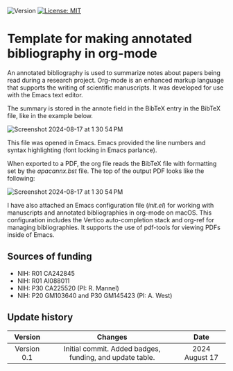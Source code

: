 ![Version](https://img.shields.io/static/v1?label=doe-emofat&message=0.1&color=brightcolor)
[![License: MIT](https://img.shields.io/badge/License-MIT-blue.svg)](https://opensource.org/licenses/MIT)


# Template for making annotated bibliography in org-mode

An annotated bibliography is used to summarize notes about papers being read during a research project.
Org-mode is an enhanced markup language that supports the writing of scientific manuscripts.
It was developed for use with the Emacs text editor.

The summary is stored in the annote field in the BibTeX entry in the BibTeX file, like in the example below.

![Screenshot 2024-08-17 at 1 30 54 PM](https://github.com/user-attachments/assets/719987b5-5324-48bf-97f4-d8ec172d8c6a)

This file was opened in Emacs.
Emacs provided the line numbers and syntax highlighting (font locking in Emacs parlance).

When exported to a PDF, the org file reads the BibTeX file with formatting set by the *apacannx.bst* file. 
The top of the output PDF looks like the following:


![Screenshot 2024-08-17 at 1 30 54 PM](https://github.com/user-attachments/assets/eb5d5ee9-b110-4c37-b8ea-0a013a7529f4)

I have also attached an Emacs configuration file (*init.el*) for working with manuscripts and annotated bibliographies in org-mode on macOS.
This configuration includes the Vertico auto-completion stack and org-ref for managing bibliographies.
It supports the use of pdf-tools for viewing PDFs inside of Emacs.

## Sources of funding

- NIH: R01 CA242845
- NIH: R01 AI088011
- NIH: P30 CA225520 (PI: R. Mannel)
- NIH: P20 GM103640 and P30 GM145423 (PI: A. West)

## Update history

|Version      | Changes                                                                                                                                    | Date                 |
|:-----------:|:------------------------------------------------------------------------------------------------------------------------------------------:|:--------------------:|
| Version 0.1 |   Initial commit. Added badges, funding, and update table.                                                                                 | 2024 August 17        |
